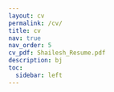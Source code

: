 ```yaml
---
layout: cv
permalink: /cv/
title: cv
nav: true
nav_order: 5
cv_pdf: Shailesh_Resume.pdf
description: bj
toc:
  sidebar: left
---
```


